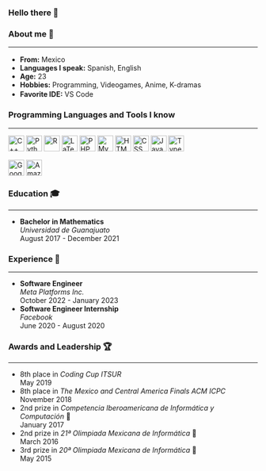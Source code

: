 ### Hello there 👋

<h3>About me 📝</h3><hr>

<ul>
<li><strong>From:</strong> Mexico <img alt="" src="https://upload.wikimedia.org/wikipedia/commons/thumb/f/fc/Flag_of_Mexico.svg/188px-Flag_of_Mexico.svg.png" height="16px" width="auto"></li>
<li><strong>Languages I speak:</strong> Spanish, English</li>
<li><strong>Age:</strong> 23</li>
<li><strong>Hobbies:</strong> Programming, Videogames, Anime, K-dramas</li>
<li><strong>Favorite IDE:</strong> VS Code <img alt="" src="https://upload.wikimedia.org/wikipedia/commons/thumb/9/9a/Visual_Studio_Code_1.35_icon.svg/113px-Visual_Studio_Code_1.35_icon.svg.png" height="16px" width="auto"></li>
</ul>

<h3>Programming Languages and Tools I know</h3><hr>

<p>
<img alt="C++" src="https://upload.wikimedia.org/wikipedia/commons/thumb/1/18/ISO_C%2B%2B_Logo.svg/180px-ISO_C%2B%2B_Logo.svg.png" height="32px" width="auto" title="C++">
<img alt="Python" src="https://upload.wikimedia.org/wikipedia/commons/thumb/c/c3/Python-logo-notext.svg/182px-Python-logo-notext.svg.png" height="32px" width="auto" title="Python">
<img alt="R" src="https://upload.wikimedia.org/wikipedia/commons/thumb/1/1b/R_logo.svg/724px-R_logo.svg.png" height="32px" width="auto" title="R">
<img alt="LaTeX" src="https://upload.wikimedia.org/wikipedia/commons/thumb/9/92/LaTeX_logo.svg/150px-LaTeX_logo.svg.png" height="32px" width="auto" title="LaTeX">
<img alt="PHP" src="https://upload.wikimedia.org/wikipedia/commons/thumb/2/27/PHP-logo.svg/182px-PHP-logo.svg.png" height="32px" width="auto" title="PHP">
<img alt="MySQL" src="https://upload.wikimedia.org/wikipedia/en/thumb/d/dd/MySQL_logo.svg/150px-MySQL_logo.svg.png" height="32px" width="auto" title="MySQL">
<img alt="HTML" src="https://upload.wikimedia.org/wikipedia/commons/thumb/6/61/HTML5_logo_and_wordmark.svg/180px-HTML5_logo_and_wordmark.svg.png" height="32px" width="auto" title="HTML">
<img alt="CSS" src="https://upload.wikimedia.org/wikipedia/commons/thumb/d/d5/CSS3_logo_and_wordmark.svg/180px-CSS3_logo_and_wordmark.svg.png" height="32px" width="auto" title="CSS">
<img alt="Javascript" src="https://upload.wikimedia.org/wikipedia/commons/thumb/9/99/Unofficial_JavaScript_logo_2.svg/368px-Unofficial_JavaScript_logo_2.svg.png" height="32px" width="auto" title="Javascript">
<img alt="Typescript" src="https://upload.wikimedia.org/wikipedia/commons/thumb/4/4c/Typescript_logo_2020.svg/1200px-Typescript_logo_2020.svg.png" height="32px" width="auto" title="Typescript">
</p>

<p>
<img alt="Google Cloud" src="https://play-lh.googleusercontent.com/RyoQTmHnxsxPYabsETmWVXHtLorVh_yOO48hsdv2VmI-Uki4qt5c5vV1cicJODV56A4" height="32px" width="auto" title="Google Cloud">
<img alt="Amazon Web Services" src="https://a0.awsstatic.com/libra-css/images/logos/aws_logo_smile_1200x630.png" height="32px" width="auto" title="Amazon Web Services">
</p>

<h3>Education 🎓</h3><hr>

<ul>
<li>
<strong>Bachelor in Mathematics</strong><br>
<em>Universidad de Guanajuato</em><br>
August 2017 - December 2021
</li>
</ul>

<h3>Experience 💼</h3><hr>

<ul>
<li>
<strong>Software Engineer</strong><br>
<em>Meta Platforms Inc.</em><br>
October 2022 - January 2023
</li>
<li>
<strong>Software Engineer Internship</strong><br>
<em>Facebook</em><br>
June 2020 - August 2020
</ul>

<h3>Awards and Leadership 🏆</h3><hr>

<ul>
<li>
8th place in <em>Coding Cup ITSUR</em><br>
May 2019
</li>
<li>
8th place in <em>The Mexico and Central America Finals ACM ICPC</em><br>
November 2018
</li>
<li>
2nd prize in <em>Competencia Iberoamericana de Informática y Computación</em> 🥈<br>
January 2017
</li>
<li>
2nd prize in <em>21ª Olimpiada Mexicana de Informática</em> 🥈<br>
March 2016
</li>
<li>
3rd prize in <em>20ª Olimpiada Mexicana de Informática</em> 🥉<br>
May 2015
</li>
</ul>
